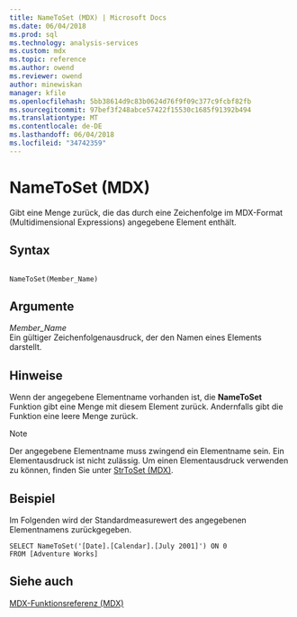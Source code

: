 ```yaml
---
title: NameToSet (MDX) | Microsoft Docs
ms.date: 06/04/2018
ms.prod: sql
ms.technology: analysis-services
ms.custom: mdx
ms.topic: reference
ms.author: owend
ms.reviewer: owend
author: minewiskan
manager: kfile
ms.openlocfilehash: 5bb38614d9c83b0624d76f9f09c377c9fcbf82fb
ms.sourcegitcommit: 97bef3f248abce57422f15530c1685f91392b494
ms.translationtype: MT
ms.contentlocale: de-DE
ms.lasthandoff: 06/04/2018
ms.locfileid: "34742359"
---
```

# <a name="nametoset-mdx"></a>NameToSet (MDX)


  Gibt eine Menge zurück, die das durch eine Zeichenfolge im MDX-Format (Multidimensional Expressions) angegebene Element enthält.  
  
## <a name="syntax"></a>Syntax  
  
```  
  
NameToSet(Member_Name)   
```  
  
## <a name="arguments"></a>Argumente  
 *Member_Name*  
 Ein gültiger Zeichenfolgenausdruck, der den Namen eines Elements darstellt.  
  
## <a name="remarks"></a>Hinweise  
 Wenn der angegebene Elementname vorhanden ist, die **NameToSet** Funktion gibt eine Menge mit diesem Element zurück. Andernfalls gibt die Funktion eine leere Menge zurück.  
  
> [!NOTE]  
>  Der angegebene Elementname muss zwingend ein Elementname sein. Ein Elementausdruck ist nicht zulässig. Um einen Elementausdruck verwenden zu können, finden Sie unter [StrToSet &#40;MDX&#41;](../mdx/strtoset-mdx.md).  
  
## <a name="example"></a>Beispiel  
 Im Folgenden wird der Standardmeasurewert des angegebenen Elementnamens zurückgegeben.  
  
```  
SELECT NameToSet('[Date].[Calendar].[July 2001]') ON 0  
FROM [Adventure Works]  
```  
  
## <a name="see-also"></a>Siehe auch  
 [MDX-Funktionsreferenz &#40;MDX&#41;](../mdx/mdx-function-reference-mdx.md)  
  
  
